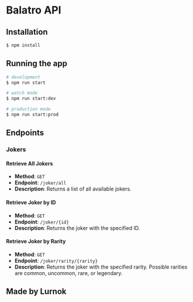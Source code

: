 # Balatro API

## Installation

```bash
$ npm install
```

## Running the app

```bash
# development
$ npm run start

# watch mode
$ npm run start:dev

# production mode
$ npm run start:prod
```

## Endpoints

### Jokers

#### Retrieve All Jokers
- **Method**: `GET`
- **Endpoint**: `/joker/all`
- **Description**: Returns a list of all available jokers.

#### Retrieve Joker by ID
- **Method**: `GET`
- **Endpoint**: `/joker/{id}`
- **Description**: Returns the joker with the specified ID.

#### Retrieve Joker by Rarity
- **Method**: `GET`
- **Endpoint**: `/joker/rarity/{rarity}`
- **Description**: Returns the joker with the specified rarity. Possible rarities are common, uncommon, rare, or legendary.

## Made by Lurnok